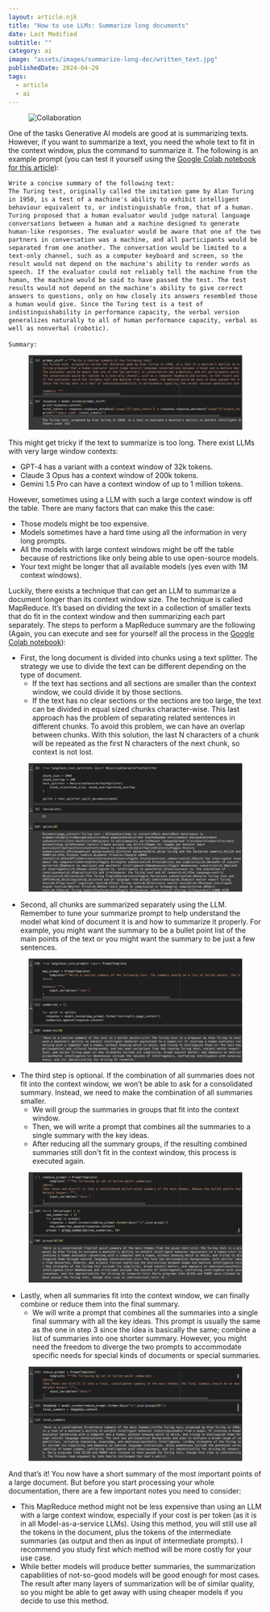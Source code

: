 ```yaml
---
layout: article.njk
title: "How to use LLMs: Summarize long documents"
date: Last Modified
subtitle: ""
category: ai
image: "assets/images/summarize-long-doc/written_text.jpg"
publishedDate: 2024-04-29
tags:
  - article
  - ai
---
```


<figure>
<img style="aspect-ratio: 897/467" alt="Collaboration" src="{{ image }}" />
</figure>

One of the tasks Generative AI models are good at is summarizing texts. However, if you want to summarize a text, you need the whole text to fit in the context window, plus the command to summarize it. The following is an example prompt (you can test it yourself using the [Google Colab notebook for this article](https://colab.research.google.com/drive/1z5wwBLOag7TK5ylimSuosEQQdjkBswYu?usp=sharing)):

```
Write a concise summary of the following text:
The Turing test, originally called the imitation game by Alan Turing in 1950, is a test of a machine's ability to exhibit intelligent behaviour equivalent to, or indistinguishable from, that of a human. Turing proposed that a human evaluator would judge natural language conversations between a human and a machine designed to generate human-like responses. The evaluator would be aware that one of the two partners in conversation was a machine, and all participants would be separated from one another. The conversation would be limited to a text-only channel, such as a computer keyboard and screen, so the result would not depend on the machine's ability to render words as speech. If the evaluator could not reliably tell the machine from the human, the machine would be said to have passed the test. The test results would not depend on the machine's ability to give correct answers to questions, only on how closely its answers resembled those a human would give. Since the Turing test is a test of indistinguishability in performance capacity, the verbal version generalizes naturally to all of human performance capacity, verbal as well as nonverbal (robotic).

Summary: 
```

<figure>
<img alt="Summarization with direct use" src="assets/images/summarize-long-doc/direct-use.png" />
</figure>

This might get tricky if the text to summarize is too long. There exist LLMs with very large window contexts:
-	GPT-4 has a variant with a context window of 32k tokens.
-	Claude 3 Opus has a context window of 200k tokens.
-	Gemini 1.5 Pro can have a context window of up to 1 million tokens.

However, sometimes using a LLM with such a large context window is off the table. There are many factors that can make this the case:

-	Those models might be too expensive.
-	Models sometimes have a hard time using all the information in very long prompts.
-	All the models with large context windows might be off the table because of restrictions like only being able to use open-source models. 
-	Your text might be longer that all available models (yes even with 1M context windows).

Luckily, there exists a technique that can get an LLM to summarize a document longer than its context window size. The technique is called MapReduce. It’s based on dividing the text in a collection of smaller texts that do fit in the context window and then summarizing each part separately. The steps to perform a MapReduce summary are the following (Again, you can execute and see for yourself all the process in the [Google Colab notebook](https://colab.research.google.com/drive/1z5wwBLOag7TK5ylimSuosEQQdjkBswYu?usp=sharing)):
- First, the long document is divided into chunks using a text splitter. The strategy we use to divide the text can be different depending on the type of document. 
    - If the text has sections and all sections are smaller than the context window, we could divide it by those sections.
    - If the text has no clear sections or the sections are too large, the text can be divided in equal sized chunks character-wise. This last approach has the problem of separating related sentences in different chunks. To avoid this problem, we can have an overlap between chunks. With this solution, the last N characters of a chunk will be repeated as the first N characters of the next chunk, so context is not lost.

<figure>
<img alt="Summarization with direct use" src="assets/images/summarize-long-doc/chunks.png" />
</figure>

-	Second, all chunks are summarized separately using the LLM. Remember to tune your summarize prompt to help understand the model what kind of document it is and how to summarize it properly. For example, you might want the summary to be a bullet point list of the main points of the text or you might want the summary to be just a few sentences.

<figure>
<img alt="Map: Summarization of all chunks" src="assets/images/summarize-long-doc/map.png" />
</figure>

-	The third step is optional. If the combination of all summaries does not fit into the context window, we won’t be able to ask for a consolidated summary. Instead, we need to make the combination of all summaries smaller.
    - We will group the summaries in groups that fit into the context window.
    - Then, we will write a prompt that combines all the summaries to a single summary with the key ideas.
    - After reducing all the summary groups, if the resulting combined summaries still don't fit in the context window, this process is executed again.

<figure>
<img alt="Combine: Consolidate summaries" src="assets/images/summarize-long-doc/combine.png" />
</figure>

-	Lastly, when all summaries fit into the context window, we can finally combine or reduce them into the final summary.
    - We will write a prompt that combines all the summaries into a single final summary with all the key ideas. This prompt is usually the same as the one in step 3 since the idea is basically the same; combine a list of summaries into one shorter summary. However, you might need the freedom to diverge the two prompts to accommodate specific needs for special kinds of documents or special summaries.

<figure>
<img alt="Reduce: consolidate all summaries into a single final summary" src="assets/images/summarize-long-doc/reduce.png" />
</figure>

And that’s it! You now have a short summary of the most important points of a large document. But before you start processing your whole documentation, there are a few important notes you need to consider:
-	This MapReduce method might not be less expensive than using an LLM with a large context window, especially if your cost is per token (as it is in all Model-as-a-service LLMs). Using this method, you will still use all the tokens in the document, plus the tokens of the intermediate summaries (as output and then as input of intermediate prompts). I recommend you study first which method will be more costly for your use case.
-	While better models will produce better summaries, the summarization capabilities of not-so-good models will be good enough for most cases. The result after many layers of summarization will be of similar quality, so you might be able to get away with using cheaper models if you decide to use this method.
